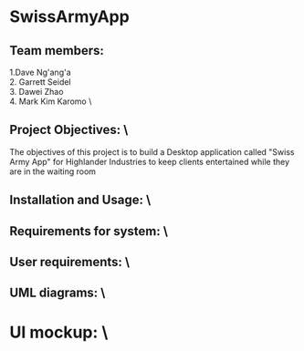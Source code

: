 # SwissArmyApp

## Team members:
  1.Dave	Ng'ang'a \
  2. Garrett	Seidel \
  3. Dawei	Zhao \
  4. Mark Kim	Karomo \

## Project Objectives: \
The objectives of this project is to build a Desktop application called "Swiss Army App" for Highlander Industries to keep clients entertained while they are in the waiting room 

## Installation and Usage: \

## Requirements for system: \

## User requirements: \

## UML diagrams: \

# UI mockup: \
